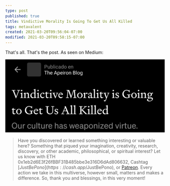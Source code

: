 ```yaml
---
type: post
published: true
title: Vindictive Morality Is Going To Get Us All Killed
tags: metavalent
created: 2021-03-20T09:56:04-07:00
modified: 2021-03-20T09:58:15-07:00
---
```


That's all. That's the post. As seen on Medium:


![Image](/images/image_picker3193767892795840291.jpg)

> Have you discovered or learned something interesting or valuable here? Something that piqued your imagination, creativity, research, discovery, or other academic, philosophical, or spiritual interest? Let us know with ETH 0x1eb2d6E3f26fBBF31B485bbe3e316D6dAd806632, Cashtag [$JustBePono](https://cash.app/$JustBePono), or [Patreon](https://patreon.com/metavalent). Every action we take in this multiverse, however small, matters and makes a difference. So, thank you and blessings, in this very moment!